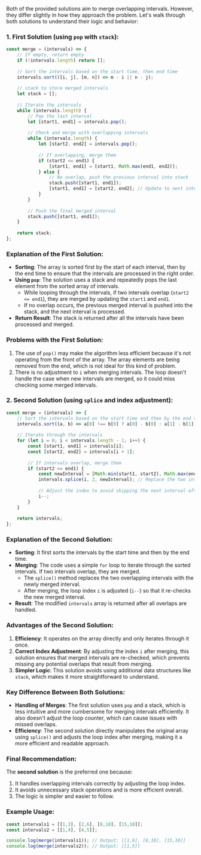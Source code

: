 Both of the provided solutions aim to merge overlapping intervals. However, they differ slightly in how they approach the problem. Let's walk through both solutions to understand their logic and behavior:

### **1. First Solution (using `pop` with `stack`)**:

```javascript
const merge = (intervals) => {
    // If empty, return empty
    if (!intervals.length) return [];
    
    // Sort the intervals based on the start time, then end time
    intervals.sort(([i, j], [m, n]) => m - i || n - j);
    
    // stack to store merged intervals
    let stack = [];
    
    // Iterate the intervals
    while (intervals.length) {
        // Pop the last interval
        let [start1, end1] = intervals.pop();
        
        // Check and merge with overlapping intervals
        while (intervals.length) {
            let [start2, end2] = intervals.pop();
            
            // If overlapping, merge them
            if (start2 <= end1) { 
                [start1, end1] = [start1, Math.max(end1, end2)];
            } else {
                // No overlap, push the previous interval into stack
                stack.push([start1, end1]);
                [start1, end1] = [start2, end2]; // Update to next interval
            }
        }
        
        // Push the final merged interval
        stack.push([start1, end1]);
    }
    
    return stack;
};
```

### **Explanation of the First Solution**:
- **Sorting**: The array is sorted first by the start of each interval, then by the end time to ensure that the intervals are processed in the right order.
- **Using `pop`**: The solution uses a stack and repeatedly pops the last element from the sorted array of intervals.
  - While looping through the intervals, if two intervals overlap (`start2 <= end1`), they are merged by updating the `start1` and `end1`.
  - If no overlap occurs, the previous merged interval is pushed into the stack, and the next interval is processed.
- **Return Result**: The stack is returned after all the intervals have been processed and merged.

### **Problems with the First Solution**:
1. The use of `pop()` may make the algorithm less efficient because it's not operating from the front of the array. The array elements are being removed from the end, which is not ideal for this kind of problem.
2. There is no adjustment to `i` when merging intervals. The loop doesn't handle the case when new intervals are merged, so it could miss checking some merged intervals.

### **2. Second Solution (using `splice` and index adjustment)**:

```javascript
const merge = (intervals) => {
    // Sort the intervals based on the start time and then by the end time
    intervals.sort((a, b) => a[0] !== b[0] ? a[0] - b[0] : a[1] - b[1]);
    
    // Iterate through the intervals
    for (let i = 0; i < intervals.length - 1; i++) {
        const [start1, end1] = intervals[i];
        const [start2, end2] = intervals[i + 1];
        
        // If intervals overlap, merge them
        if (start2 <= end1) {
            const newInterval = [Math.min(start1, start2), Math.max(end1, end2)];
            intervals.splice(i, 2, newInterval); // Replace the two intervals with the merged one
            
            // Adjust the index to avoid skipping the next interval after merge
            i--;
        }
    }
    
    return intervals;
};
```

### **Explanation of the Second Solution**:
- **Sorting**: It first sorts the intervals by the start time and then by the end time.
- **Merging**: The code uses a simple `for` loop to iterate through the sorted intervals. If two intervals overlap, they are merged.
  - The `splice()` method replaces the two overlapping intervals with the newly merged interval.
  - After merging, the loop index `i` is adjusted (`i--`) so that it re-checks the new merged interval.
- **Result**: The modified `intervals` array is returned after all overlaps are handled.

### **Advantages of the Second Solution**:
1. **Efficiency**: It operates on the array directly and only iterates through it once.
2. **Correct Index Adjustment**: By adjusting the index `i` after merging, this solution ensures that merged intervals are re-checked, which prevents missing any potential overlaps that result from merging.
3. **Simpler Logic**: This solution avoids using additional data structures like `stack`, which makes it more straightforward to understand.

### **Key Difference Between Both Solutions**:
- **Handling of Merges**: The first solution uses `pop` and a stack, which is less intuitive and more cumbersome for merging intervals efficiently. It also doesn't adjust the loop counter, which can cause issues with missed overlaps.
- **Efficiency**: The second solution directly manipulates the original array using `splice()` and adjusts the loop index after merging, making it a more efficient and readable approach.

### **Final Recommendation**:
The **second solution** is the preferred one because:
1. It handles overlapping intervals correctly by adjusting the loop index.
2. It avoids unnecessary stack operations and is more efficient overall.
3. The logic is simpler and easier to follow.

### **Example Usage**:
```javascript
const intervals1 = [[1,3], [2,6], [8,10], [15,18]];
const intervals2 = [[1,4], [4,5]];

console.log(merge(intervals1)); // Output: [[1,6], [8,10], [15,18]]
console.log(merge(intervals2)); // Output: [[1,5]]
```